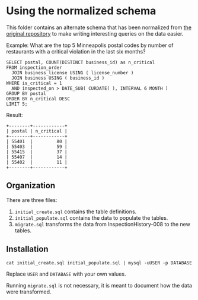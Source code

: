 Using the normalized schema
===========================

This folder contains an alternate schema that has been normalized from [the
original
repository](https://github.com/webster/minneapolis-restaurant-health-inspection-data/)
to make writing interesting queries on the data easier.

Example: What are the top 5 Minneapolis postal codes by number of 
restaurants with a critical violation in the last six months?

~~~
SELECT postal, COUNT(DISTINCT business_id) as n_critical
FROM inspection_order
  JOIN business_license USING ( license_number )
  JOIN business USING ( business_id )
WHERE is_critical = 1
  AND inspected_on > DATE_SUB( CURDATE( ), INTERVAL 6 MONTH )
GROUP BY postal 
ORDER BY n_critical DESC
LIMIT 5;
~~~
Result:
~~~
+--------+------------+
| postal | n_critical |
+--------+------------+
| 55401  |         80 |
| 55403  |         59 |
| 55415  |         37 |
| 55407  |         14 |
| 55402  |         11 |
+--------+------------+
~~~

## Organization
There are three files:

1. ```initial_create.sql``` contains the table definitions.
2. ```initial_populate.sql``` contains the data to populate the tables.
3. ```migrate.sql``` transforms the data from InspectionHistory-008 to the new
   tables.

## Installation
```cat initial_create.sql initial_populate.sql | mysql -uUSER -p DATABASE```

Replace ```USER``` and ```DATABASE``` with your own values.

Running ```migrate.sql``` is not necessary, it is meant to document how the
data were transformed.
